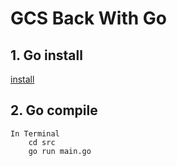 # GCS Back With Go
## 1. Go install
[install](https://golang.org/dl/g "golang")
## 2. Go compile
    In Terminal
        cd src
        go run main.go

